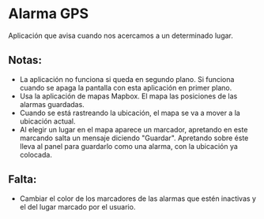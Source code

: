 # Alarma GPS
Aplicación que avisa cuando nos acercamos a un determinado lugar.

## Notas:
* La aplicación no funciona si queda en segundo plano. Si funciona cuando se apaga la pantalla con esta aplicación en primer plano.
* Usa la aplicación de mapas Mapbox. El mapa las posiciones de las alarmas guardadas.
* Cuando se está rastreando la ubicación, el mapa se va a mover a la ubicación actual.
* Al elegir un lugar en el mapa aparece un marcador, apretando en este marcando salta un mensaje diciendo "Guardar". Apretando sobre éste lleva al panel para guardarlo como una alarma, con la ubicación ya colocada.

## Falta:
* Cambiar el color de los marcadores de las alarmas que estén inactivas y el del lugar marcado por el usuario.
